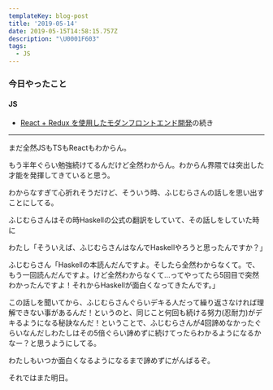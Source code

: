 ```yaml
---
templateKey: blog-post
title: '2019-05-14'
date: 2019-05-15T14:58:15.757Z
description: "\U0001F603"
tags:
  - JS
---
```

### 今日やったこと
#### JS

* [React + Redux を使用したモダンフロントエンド開発](https://www.udemy.com/react-redux-basic/)の続き

-----

まだ全然JSもTSもReactもわからん。


もう半年ぐらい勉強続けてるんだけど全然わからん。わからん界隈では突出した才能を発揮してきていると思う。



わからなすぎて心折れそうだけど、そういう時、ふじむらさんの話しを思い出すことにしてる。

ふじむらさんはその時Haskellの公式の翻訳をしていて、その話しをしていた時に

わたし「そういえば、ふじむらさんはなんでHaskellやろうと思ったんですか？」

ふじむらさん「Haskellの本読んだんですよ。そしたら全然わからなくて。で、もう一回読んだんですよ。けど全然わからなくて…ってやってたら5回目で突然わかったんですよ！それからHaskellが面白くなってきたんです。」


この話しを聞いてから、ふじむらさんぐらいデキる人だって繰り返さなければ理解できない事があるんだ！というのと、同じこと何回も続ける努力(忍耐力)がデキるようになる秘訣なんだ！ということで、ふじむらさんが4回諦めなかったぐらいなんだしわたしはその5倍ぐらい諦めずに続けてったらわかるようになるかなー？と思うようにしてる。

わたしもいつか面白くなるようになるまで諦めずにがんばるぞ。


それではまた明日。
